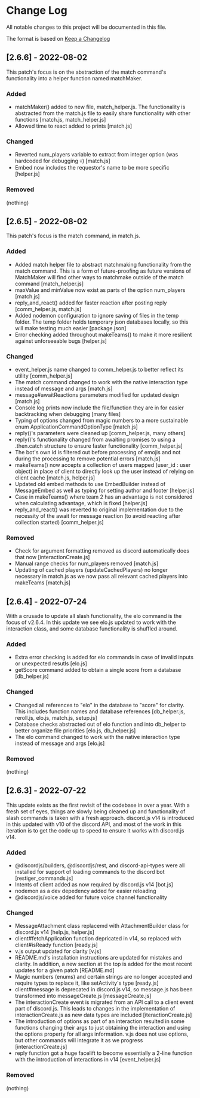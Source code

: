 
# Change Log
All notable changes to this project will be documented in this file.
 
The format is based on [Keep a Changelog](http://keepachangelog.com/)

## [2.6.6] - 2022-08-02

This patch's focus is on the abstraction of the match command's functionality into a helper function named matchMaker.

### Added

- matchMaker() added to new file, match_helper.js. The functionality is abstracted from the match.js file to easily share functionality with other functions [match.js, match_helper.js]
- Allowed time to react added to prints [match.js]
 
### Changed

- Reverted num_players variable to extract from integer option (was hardcoded for debugging :skull:) [match.js]
- Embed now includes the requestor's name to be more specific [helper.js]
 
### Removed

(nothing)


## [2.6.5] - 2022-08-02

This patch's focus is the match command, in match.js.

### Added

- Added match helper file to abstract matchmaking functionality from the match command. This is a form of future-proofing as future versions of MatchMaker will find other ways to matchmake outside of the match command [match_helper.js]
- maxValue and minValue now exist as parts of the option num_players [match.js]
- reply_and_react() added for faster reaction after posting reply [comm_helper.js, match.js]
- Added nodemon configuration to ignore saving of files in the temp folder. The temp folder holds temporary json databases locally, so this will make testing much easier [package.json]
- Error checking added throughout makeTeams() to make it more resilient against unforseeable bugs [helper.js]
 
### Changed

- event_helper.js name changed to comm_helper.js to better reflect its utility [comm_helper.js]
- The match command changed to work with the native interaction type instead of message and args [match.js]
- message#awaitReactions parameters modified for updated design [match.js]
- Console log prints now include the file/function they are in for easier backtracking when debugging [many files]
- Typing of options changed from magic numbers to a more sustainable enum ApplicationCommandOptionType [match.js]
- reply()'s parameters were cleaned up [comm_helper.js, many others]
- reply()'s functionality changed from awaiting promises to using a .then.catch structure to ensure faster functionality [comm_helper.js]
- The bot's own id is filtered out before processing of emojis and not during the processing to remove potential errors [match.js]
- makeTeams() now accepts a collection of users mapped (user_id : user object) in place of client to directly look up the user instead of relying on client cache [match.js, helper.js]
- Updated old embed methods to use EmbedBuilder instead of MessageEmbed as well as typing for setting author and footer [helper.js]
- Case in makeTeams() where team 2 has an advantage is not considered when calculating advantage, which is fixed [helper.js]
- reply_and_react() was reverted to original implementation due to the necessity of the await for message reaction (to avoid reacting after collection started) [comm_helper.js]
 
### Removed

- Check for argument formatting removed as discord automatically does that now [interactionCreate.js]
- Manual range checks for num_players removed [match.js]
- Updating of cached players (updateCachedPlayers) no longer necessary in match.js as we now pass all relevant cached players into makeTeams [match.js]


## [2.6.4] - 2022-07-24
 
With a crusade to update all slash functionality, the elo command is the focus of v2.6.4. In this update we see elo.js updated to work with the interaction class, and some database functionality is shuffled around.

### Added

- Extra error checking is added for elo commands in case of invalid inputs or unexpected resutls [elo.js]
- getScore command added to obtain a single score from a database [db_helper.js]
 
### Changed

- Changed all references to "elo" in the database to "score" for clarity. This includes function names and database references [db_helper.js, reroll.js, elo.js, match.js, setup.js]
- Database checks abstracted out of elo function and into db_helper to better organize file priorities [elo.js, db_helper.js]
- The elo command changed to work with the native interaction type instead of message and args [elo.js]
 
### Removed

(nothing)

 
## [2.6.3] - 2022-07-22
 
This update exists as the first revisit of the codebase in over a year. With a fresh set of eyes, things are slowly being cleaned up and functionality of slash commands is taken with a fresh approach. discord.js v14 is introduced in this updated with v10 of the discord API, and most of the work in this iteration is to get the code up to speed to ensure it works with discord.js v14.

### Added

- @discordjs/builders, @discordjs/rest, and discord-api-types were all installed for support of loading commands to the discord bot [restiger_commands.js]
- Intents of client added as now required by discord.js v14 [bot.js]
- nodemon as a dev depedency added for easier reloading
- @discordjs/voice added for future voice channel functionality
 
### Changed

- MessageAttachment class replacemd with AttachmentBuilder class for discord.js v14 [help.js, helper.js]
- client#fetchApplication function depricated in v14, so replaced with client#isReady function [ready.js]
- v.js output updated for clarity [v.js]
- README.md's installation instructions are updated for mistakes and clarity. In addition, a new section at the top is added for the most recent updates for a given patch [README.md]
- Magic numbers (enums) and certain strings are no longer accepted and require types to replace it, like setActivity's type [ready.js]
- client#message is deprecated in discord.js v14, so message.js has been transformed into messageCreate.js [messageCreate.js]
- The interactionCreate event is migrated from an API call to a client event part of discord.js. This leads to changes in the implementation of interactionCreate.js as new data types are included [iteractionCreate.js]
- The introduction of options as part of an interaction resulted in some functions changing their args to just obtaining the interaction and using the options property for all args information. v.js does not use options, but other commands will integrate it as we progress [interactionCreate.js]
- reply function got a huge facelift to become essentially a 2-line function with the introduction of interactions in v14 [event_helper.js]
 
### Removed

(nothing)
